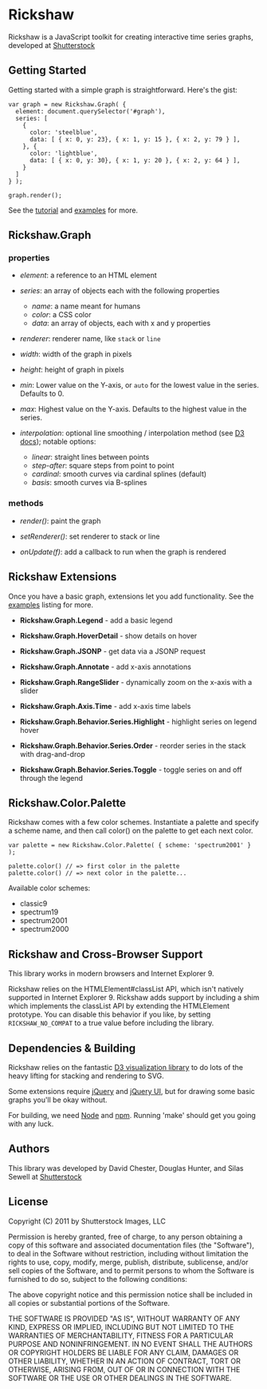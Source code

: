 # Rickshaw

Rickshaw is a JavaScript toolkit for creating interactive time series graphs, developed at [Shutterstock](http://www.shutterstock.com)

## Getting Started

Getting started with a simple graph is straightforward.  Here's the gist:

    var graph = new Rickshaw.Graph( {
      element: document.querySelector('#graph'),
      series: [
        {
          color: 'steelblue',
          data: [ { x: 0, y: 23}, { x: 1, y: 15 }, { x: 2, y: 79 } ],
        }, {
          color: 'lightblue',
          data: [ { x: 0, y: 30}, { x: 1, y: 20 }, { x: 2, y: 64 } ],
        }
      ]
    } );

    graph.render();

See the [tutorial](http://shutterstock.github.com/rickshaw/tutorial/introduction.html) and [examples](http://shutterstock.github.com/rickshaw/examples/) for more.

## Rickshaw.Graph 

### properties

* _element_: a reference to an HTML element

* _series_: an array of objects each with the following properties

  * _name_: a name meant for humans
  * _color_: a CSS color
  * _data_: an array of objects, each with x and y properties

* _renderer_: renderer name, like `stack` or `line`

* _width_: width of the graph in pixels

* _height_: height of graph in pixels

* _min_: Lower value on the Y-axis, or `auto` for the lowest value in the series.  Defaults to 0.

* _max_: Highest value on the Y-axis.  Defaults to the highest value in the series.

* _interpolation_: optional line smoothing / interpolation method (see [D3 docs](https://github.com/mbostock/d3/wiki/SVG-Shapes#wiki-line_interpolate)); notable options:

  * _linear_: straight lines between points
  * _step-after_: square steps from point to point
  * _cardinal_: smooth curves via cardinal splines (default)
  * _basis_: smooth curves via B-splines

### methods

* _render()_: paint the graph

* _setRenderer()_: set renderer to stack or line

* _onUpdate(f)_: add a callback to run when the graph is rendered


## Rickshaw Extensions

Once you have a basic graph, extensions let you add functionality.  See the [examples](http://shutterstock.github.com/rickshaw/examples/) listing for more.
 
* __Rickshaw.Graph.Legend__ - add a basic legend

* __Rickshaw.Graph.HoverDetail__ - show details on hover

* __Rickshaw.Graph.JSONP__ - get data via a JSONP request

* __Rickshaw.Graph.Annotate__ - add x-axis annotations

* __Rickshaw.Graph.RangeSlider__ - dynamically zoom on the x-axis with a slider

* __Rickshaw.Graph.Axis.Time__ - add x-axis time labels

* __Rickshaw.Graph.Behavior.Series.Highlight__ - highlight series on legend hover

* __Rickshaw.Graph.Behavior.Series.Order__ - reorder series in the stack with drag-and-drop

* __Rickshaw.Graph.Behavior.Series.Toggle__ - toggle series on and off through the legend


## Rickshaw.Color.Palette

Rickshaw comes with a few color schemes. Instantiate a palette and specify a scheme name, and then call color() on the palette to get each next color.

    var palette = new Rickshaw.Color.Palette( { scheme: 'spectrum2001' } );
    
    palette.color() // => first color in the palette
    palette.color() // => next color in the palette...

Available color schemes:

  * classic9
  * spectrum19
  * spectrum2001
  * spectrum2000


## Rickshaw and Cross-Browser Support

This library works in modern browsers and Internet Explorer 9.

Rickshaw relies on the HTMLElement#classList API, which isn't natively supported in Internet Explorer 9.  Rickshaw adds support by including a shim which implements the classList API by extending the HTMLElement prototype.  You can disable this behavior if you like, by setting `RICKSHAW_NO_COMPAT` to a true value before including the library. 


## Dependencies & Building

Rickshaw relies on the fantastic [D3 visualization library](http://mbostock.github.com/d3/) to do lots of the heavy lifting for stacking and rendering to SVG.

Some extensions require [jQuery](http://jquery.com) and [jQuery UI](http://jqueryui.com), but for drawing some basic graphs you'll be okay without.

For building, we need [Node](http://nodejs.org) and [npm](http://npmjs.org).  Running 'make' should get you going with any luck.

## Authors

This library was developed by David Chester, Douglas Hunter, and Silas Sewell at [Shutterstock](http://www.shutterstock.com)


## License

Copyright (C) 2011 by Shutterstock Images, LLC

Permission is hereby granted, free of charge, to any person obtaining a copy of this software and associated documentation files (the "Software"), to deal in the Software without restriction, including without limitation the rights to use, copy, modify, merge, publish, distribute, sublicense, and/or sell copies of the Software, and to permit persons to whom the Software is furnished to do so, subject to the following conditions:

The above copyright notice and this permission notice shall be included in all copies or substantial portions of the Software.

THE SOFTWARE IS PROVIDED "AS IS", WITHOUT WARRANTY OF ANY KIND, EXPRESS OR IMPLIED, INCLUDING BUT NOT LIMITED TO THE WARRANTIES OF MERCHANTABILITY, FITNESS FOR A PARTICULAR PURPOSE AND NONINFRINGEMENT. IN NO EVENT SHALL THE AUTHORS OR COPYRIGHT HOLDERS BE LIABLE FOR ANY CLAIM, DAMAGES OR OTHER LIABILITY, WHETHER IN AN ACTION OF CONTRACT, TORT OR OTHERWISE, ARISING FROM, OUT OF OR IN CONNECTION WITH THE SOFTWARE OR THE USE OR OTHER DEALINGS IN THE SOFTWARE.

